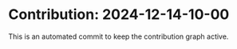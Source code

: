 # Contribution: 2024-12-14-10-00
This is an automated commit to keep the contribution graph active.
